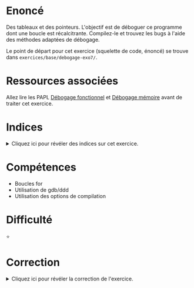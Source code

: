 # Enoncé

Des tableaux et des pointeurs.  L'objectif est de déboguer ce
programme dont une boucle est récalcitrante.  Compilez-le et trouvez
les bugs à l'aide des méthodes adaptées de débogage.

Le point de départ pour cet exercice (squelette de code, énoncé) se
trouve dans `exercices/base/debogage-exo7/`.

# Ressources associées

Allez lire les PAPL [Débogage fonctionnel](http://formationc.pages.ensimag.fr/prepa/prof/papl/gdb/) et [Débogage mémoire](http://formationc.pages.ensimag.fr/prepa/prof/papl/valgrind/) avant de traiter cet exercice.

# Indices

<details>
<summary>Cliquez ici pour révéler des indices sur cet exercice.</summary>
<br>

* Compilez en affichant tous les warnings ;
* Validez l'indication des warnings en utilisant un debugger et en
exécutant pas à pas le programme et en affichant `i`.

</details>

# Compétences

* Boucles for
* Utilisation de gdb/ddd
* Utilisation des options de compilation

# Difficulté

:star:
# Correction

<details>
<summary>Cliquez ici pour révéler la correction de l'exercice.</summary>
#### Corrigé du fichier Makefile

```make
# Compléter le Makefile effectuant les opérations suivantes :
# - Génération de l'exécutable : <nomexecutable>
# - <nomexecutable> : avec options de compilation standards et mode débogage pour utilisation de ddd/gdb et valgrind
# - Règle clean : supprimer les fichiers .o et l'exécutable généré
CC=gcc
CFLAGS=-std=c99 -Wall -Wextra -g
LDFLAGS=
EXEC=debogage-exo7

all: $(EXEC)

$(EXEC): $(EXEC).c
	$(CC) -o $@ $^ $(CFLAGS) $(LDFLAGS)

.PHONY: clean
clean:
	rm -f *~ *.o $(EXEC)

.PHONY: pouetpouet
pouetpouet:
	echo "Ce Makefile ne fait rien, c'est à vous de le compléter!"

```

#### Corrigé du fichier debogage-exo7.c

```c
#include <stdio.h>

int main()
{
    int i;
    /*
      Le ";" à la fin de la boucle for termine cette boucle
      qui n'effectue donc aucun traitement, si ce n'est i++.
      A la sortie de la boucle, i vaut 43.
    */
    for (i = 0; i <= 42; i++);
    {
	/*
	  Ce printf est en dehors de la boucle.
	  Il n'est donc exécuté qu'une seule fois.
	*/
	printf("i=%d\n", i);
    }
    return 0;
}


```


# Correction debogage-exo7

Résumé : Une boucle `for` avec un `;` à la fin, ça craint.

## Compilation

Warning explicite indiquant la présence d’un `;` en fin de boucle for

    gcc -o debogage-exo7 debogage-exo7.c -std=c99 -Wall -Wextra -g

    debogage-exo7.c:9:27: warning: for loop has empty body [-Wempty-body]
            for (i = 0; i <= 42; i++);
                                 ^
    debogage-exo7.c:9:27: note: put the semicolon on a separate line to silence this warning
    1 warning generated.

## Valgrind

RAS, pas d'erreur

## gdb/ddd

Met en évidence également que la boucle s'exécute _à vide_ et que `i` passe directement à `43` au premier passage sur la ligne `for`.

    gcc -o debogage-exo7 debogage-exo7.c -std=c99 -Wall -Wextra –g
    ddd ./debogage-exo7
    // Mettre un point d’arrêt « break » avat la boucle for
    graph display i
    // Exécuter en mode pas à pas (commande « step »)

![](solution-ddd.png)

## Conclusion

Le point-virgule à la fin du `for` termine le code lié à la boucle `for`. Le point-virgule représente ici une instruction vide qui va être exécutée à chaque tour de boucle `for`. Le code entre `{}` qui suit ne fait pas partie de la boucle. Il n’est donc interprété qu’une seule fois après la fin de cette boucle très particulière, comme un bloc de code C normal.


</details>
